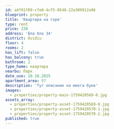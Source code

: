 ```yaml
---
id: a4f01f89-cfe0-4cf5-8548-22a309912a96
blueprint: property
title: 'Квартира на горе'
type: rent
price: 230
address: 'Бла бла 34'
district: Ovidiu
floor: 4
rooms: 2
has_lift: false
has_balcony: true
bathroom: 2
type_home: квартира
nearbu: Парк
date_use: 10.10.2025
apartment_area: 57
description: 'Тут описание на многа букв'
images:
  - properties/property-main-1759420569-0.jpg
assets_array:
  - properties/property-asset-1759420569-0.jpg
  - properties/property-asset-1759420570-1.jpg
  - properties/property-asset-1759420570-2.jpg
published: true
---
```

